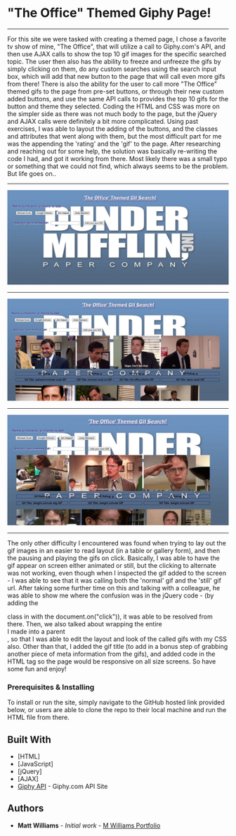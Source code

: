 # "The Office" Themed Giphy Page!
___

For this site we were tasked with creating a themed page, I chose a favorite tv show of mine, "The Office", that will utilize a call to Giphy.com's API, and then use AJAX calls to show the top 10 gif images for the specific searched topic.  The user then also has the ability to freeze and unfreeze the gifs by simply clicking on them, do any custom searches using the search input box, which will add that new button to the page that will call even more gifs from there!  There is also the ability for the user to call more "The Office" themed gifs to the page from pre-set buttons, or through their new custom added buttons, and use the same API calls to provides the top 10 gifs for the button and theme they selected.  Coding the HTML and CSS was more on the simpler side as there was not much body to the page, but the jQuery and AJAX calls were definitely a bit more complicated.  Using past exercises, I was able to layout the adding of the buttons, and the classes and attributes that went along with them, but the most difficult part for me was the appending the 'rating' and the 'gif' to the page.  After researching and reaching out for some help, the solution was basically re-writing the code I had, and got it working from there.  Most likely there was a small typo or something that we could not find, which always seems to be the problem.  But life goes on..

___
![the-office-giphy-1](assets/images/the-office-giphy-1.jpg)
___
![the-office-giphy-2](assets/images/the-office-giphy-2.jpg)
___
![the-office-giphy-3](assets/images/the-office-giphy-3.jpg)
___

The only other difficulty I encountered was found when trying to lay out the gif images in an easier to read layout (in a table or gallery form), and then the pausing and playing the gifs on click.  Basically, I was able to have the gif appear on screen either animated or still, but the clicking to alternate was not working, even though when I inspected the gif added to the screen - I was able to see that it was calling both the 'normal' gif and the 'still' gif url.  After taking some further time on this and talking with a colleague, he was able to show me where the confusion was in the jQuery code - (by adding the <div> class in with the document.on("click")), it was able to be resolved from there.  Then, we also talked about wrapping the entire <div> I made into a parent <div>, so that I was able to edit the layout and look of the called gifs with my CSS also.  Other than that, I added the gif title (to add in a bonus step of grabbing another piece of meta information from the gifs), and added code in the HTML <meta> tag so the page would be responsive on all size screens.  So have some fun and enjoy!
  
### Prerequisites & Installing

To install or run the site, simply navigate to the GitHub hosted link provided below, or users are able to clone the repo to their local machine and run the HTML file from there.

## Built With

* [HTML]
* [JavaScript]
* [jQuery]
* [AJAX]
* [Giphy API](https://developers.giphy.com/) - Giphy.com API Site

## Authors

* **Matt Williams** - *Initial work* - [M Williams Portfolio](https://mattwills09.github.io/portfolio.html)
